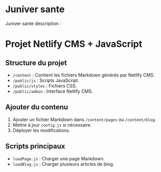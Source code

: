 # Juniver sante
 Juniver sante description : 


# Projet Netlify CMS + JavaScript
## Structure du projet
- `/content` : Contient les fichiers Markdown générés par Netlify CMS.
- `/public/js` : Scripts JavaScript.
- `/public/styles` : Fichiers CSS.
- `/public/admin` : Interface Netlify CMS.

## Ajouter du contenu
1. Ajouter un fichier Markdown dans `/content/pages` ou `/content/blog`.
2. Mettre à jour `config.js` si nécessaire.
3. Déployer les modifications.

## Scripts principaux
- `loadPage.js` : Charger une page Markdown.
- `loadBlog.js` : Charger plusieurs articles de blog.
